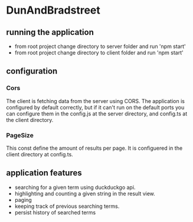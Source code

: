 # DunAndBradstreet
## running the application
* from root project change directory to server folder and run 'npm start'
* from root project change directory to client folder and run 'npm start'
## configuration

### Cors
The client is fetching data from the server using CORS.
The application is configured by default correctly, but if it can't run on the default ports you can configure them in the config.js at the server directory, and config.ts at the client directory.

### PageSize
This const define the amount of results per page.
It is configuered in the client directory at config.ts.

## application features
* searching for a given term using duckduckgo api.
* highlighting and counting a given string in the result view.
* paging
* keeping track of previous searching terms.
* persist history of searched terms
